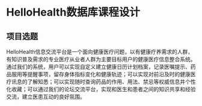 # HelloHealth数据库课程设计

## 项目选题

  HelloHealth信息交流平台是一个面向健康医疗问题，以有健康疗养需求的人群，有知识普及需求的专业医疗从业者人群为主要目标用户的健康医疗信息整合系统。通过我们的系统，用户可以实现自定义建立健康日历计划档案，记录医嘱提示、药品服用等提醒事项，留存身体指标变化和健康轨迹；可以实现对前沿及时的健康医疗讯息的了解知悉；可以实现随时查询药品的作用、用法、禁忌等权威信息并个性化收藏；可以通过我们的论坛交流平台，实现和医生和患者之间的知识共享和经验交流，建立医患互动的良好氛围。
